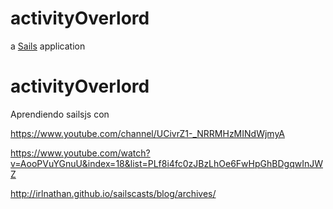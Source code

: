 # activityOverlord

a [Sails](http://sailsjs.org) application
# activityOverlord

Aprendiendo sailsjs con 

https://www.youtube.com/channel/UCivrZ1-_NRRMHzMINdWjmyA

https://www.youtube.com/watch?v=AooPVuYGnuU&index=18&list=PLf8i4fc0zJBzLhOe6FwHpGhBDgqwInJWZ

http://irlnathan.github.io/sailscasts/blog/archives/

